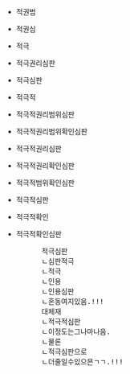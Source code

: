 - 적권범
- 적권심
- 적극
- 적극권리심판
- 적극심판
- 적극적
- 적극적권리범위심판
- 적극적권리범위확인심판
- 적극적권리심판
- 적극적권리확인심판
- 적극적범위확인심판
- 적극적심판
- 적극적확인
- 적극적확인심판




    <pre>
        적극심판
        ㄴ심판적극
        ㄴ적극
        ㄴ인용
        ㄴ인용심판
        ㄴ혼동여지있음.!!!
        대체재
        ㄴ적극적심판
        ㄴ이정도는그나마나음.
        ㄴ물론
        ㄴ적극심판으로
        ㄴ더줄일수있으믄ㄱㄱ.!!!
        
    </pre>

